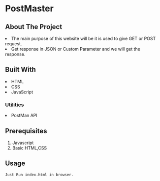 # PostMaster
## About The Project
>
<li>The main purpose of this website will be it is used to give GET or POST request. </li>
<li>Get response in JSON or Custom Parameter and we will get the response.</li>

## Built With
<li>HTML</li>
<li>CSS</li>
<li>JavaScript</li>

### Utilities
<li>PostMan API</li>

## Prerequisites
1. Javascript
2. Basic HTML,CSS 

## Usage
```
Just Run index.html in browser.
```


